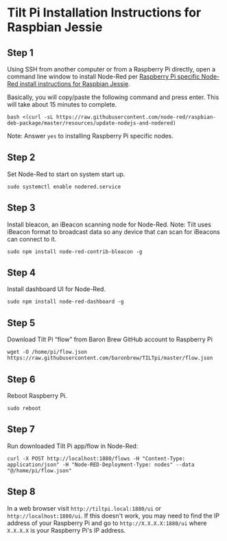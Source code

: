 # Tilt Pi Installation Instructions for Raspbian Jessie
## Step 1
Using SSH from another computer or from a Raspberry Pi directly, open a command line window to install Node-Red per [Raspberry Pi specific Node-Red install instructions for Raspbian Jessie](https://nodered.org/docs/hardware/raspberrypi).

Basically, you will copy/paste the following command and press enter. This will take about 15 minutes to complete.

`bash <(curl -sL https://raw.githubusercontent.com/node-red/raspbian-deb-package/master/resources/update-nodejs-and-nodered)`

Note: Answer `yes` to installing Raspberry Pi specific nodes.
## Step 2
Set Node-Red to start on system start up.

`sudo systemctl enable nodered.service`

## Step 3
Install bleacon, an iBeacon scanning node for Node-Red. Note: Tilt uses iBeacon format to broadcast data so any device that can scan for iBeacons can connect to it.

`sudo npm install node-red-contrib-bleacon -g`

## Step 4
Install dashboard UI for Node-Red.

`sudo npm install node-red-dashboard -g`

## Step 5
Download Tilt Pi “flow” from Baron Brew GitHub account to Raspberry Pi

`wget -O /home/pi/flow.json https://raw.githubusercontent.com/baronbrew/TILTpi/master/flow.json`

## Step 6
Reboot Raspberry Pi.

`sudo reboot`

## Step 7
Run downloaded Tilt Pi app/flow in Node-Red:

`curl -X POST http://localhost:1880/flows -H "Content-Type: application/json" -H "Node-RED-Deployment-Type: nodes" --data "@/home/pi/flow.json"`

## Step 8

In a web browser visit `http://tiltpi.local:1880/ui` or `http://localhost:1880/ui`. If this doesn't work, you may need to find the IP address of your Raspberry Pi and go to `http://X.X.X.X:1880/ui` where `X.X.X.X` is your Raspberry Pi's IP address.
